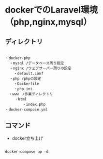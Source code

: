 # dockerでのLaravel環境（php,nginx,mysql）

## ディレクトリ

```

・docker-php
  ・mysql /データベース周り設定
  ・nginx /ウェブサーバー周りの設定
    ・default.conf 
  ・php /phpの設定
    ・Dockerfile
    ・php.ini
　・www　/作業ディレクトリ
 　　・html
        ・index.php
・docker-compose.yml

```


## コマンド

- docker立ち上げ

```

docker-compose up -d

```



